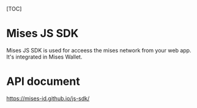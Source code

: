 [TOC]



# Mises JS SDK 
 Mises JS SDK is used for acceess the mises network from your web app.
 It's integrated in Mises Wallet.

# API document
https://mises-id.github.io/js-sdk/

